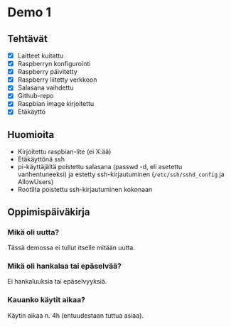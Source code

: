 # Demo 1

## Tehtävät

- [X] Laitteet kuitattu
- [X] Raspberryn konfigurointi
- [X] Raspberry päivitetty
- [X] Raspberry liitetty verkkoon
- [X] Salasana vaihdettu
- [X] Github-repo
- [X] Raspbian image kirjoitettu
- [X] Etäkäyttö

## Huomioita

- Kirjoitettu raspbian-lite (ei X:ää)
- Etäkäyttönä ssh
- pi-käyttäjältä poistettu salasana (passwd -d, eli asetettu vanhentuneeksi) ja estetty ssh-kirjautuminen (`/etc/ssh/sshd_config` ja AllowUsers)
- Rootilta poistettu ssh-kirjautuminen kokonaan

## Oppimispäiväkirja

### Mikä oli uutta?

Tässä demossa ei tullut itselle mitään uutta.

### Mikä oli hankalaa tai epäselvää?

Ei hankaluuksia tai epäselvyyksiä.

### Kauanko käytit aikaa?

Käytin aikaa n. 4h (entuudestaan tuttua asiaa).